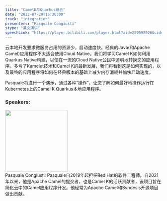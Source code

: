 ```yaml
---
title: "CamelK与Quarkus融合"
date: "2022-07-29T15:30:00"
track: "integration"
presenters: "Pasquale Congiusti"
stype: "英文演讲"
speechLink: "https://player.bilibili.com/player.html?aid=259598026&cid=805461779&page=1"
---
```

云本地开发要求微服务占用的资源少，启动速度快。经典的Java(和Apache Camel)应用程序不太适合使用Cloud Native。我们将学习Camel K如何利用Quarkus Native构建，以便在一流的Cloud Native公民中透明地转换您的应用程序。多亏了Kamelet技术和Camel K的最新发展，我们将看到这是如何实现的，以及最终的应用程序将如何在经典版本的基础上减少内存消耗并加快启动速度。

Pasquale将进行一个演示，通过各种“操作”，让您了解如何最好地操作运行在Kubernetes上的Camel K Quarkus本地应用程序。
 ### Speakers: 
 <img src="images/speaker/1137.png" width="200" /><br>Pasquale Congiusti: Pasquale自2019年起担任Red Hat的软件工程师。自2021年以来，他是Apache Camel的提交者，也是Camel K的活跃贡献者，该项目旨在简化云中的Camel应用程序开发。他经常为Apache Camel和Syndesis开源项目做出贡献。

 